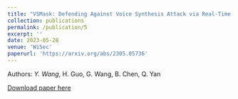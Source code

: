 ```yaml
---
title: "VSMask: Defending Against Voice Synthesis Attack via Real-Time Predictive Perturbation"
collection: publications
permalink: /publication/5
excerpt: ''
date: 2023-05-28
venue: 'WiSec'
paperurl: 'https://arxiv.org/abs/2305.05736'
---
```

Authors: _Y. Wang_, H. Guo, G. Wang, B. Chen, Q. Yan


[Download paper here](https://arxiv.org/abs/2305.05736)